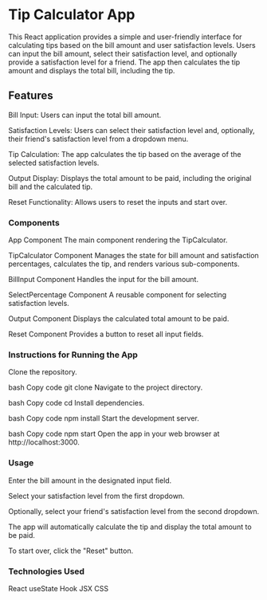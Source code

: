 
# Tip Calculator App
This React application provides a simple and user-friendly interface for calculating tips based on the bill amount and user satisfaction levels. Users can input the bill amount, select their satisfaction level, and optionally provide a satisfaction level for a friend. The app then calculates the tip amount and displays the total bill, including the tip.

## Features
Bill Input: Users can input the total bill amount.

Satisfaction Levels: Users can select their satisfaction level and, optionally, their friend's satisfaction level from a dropdown menu.

Tip Calculation: The app calculates the tip based on the average of the selected satisfaction levels.

Output Display: Displays the total amount to be paid, including the original bill and the calculated tip.

Reset Functionality: Allows users to reset the inputs and start over.

### Components
App Component
The main component rendering the TipCalculator.

TipCalculator Component
Manages the state for bill amount and satisfaction percentages, calculates the tip, and renders various sub-components.

BillInput Component
Handles the input for the bill amount.

SelectPercentage Component
A reusable component for selecting satisfaction levels.

Output Component
Displays the calculated total amount to be paid.

Reset Component
Provides a button to reset all input fields.

### Instructions for Running the App
Clone the repository.

bash
Copy code
git clone <repository-url>
Navigate to the project directory.

bash
Copy code
cd <project-directory>
Install dependencies.

bash
Copy code
npm install
Start the development server.

bash
Copy code
npm start
Open the app in your web browser at http://localhost:3000.

### Usage
Enter the bill amount in the designated input field.

Select your satisfaction level from the first dropdown.

Optionally, select your friend's satisfaction level from the second dropdown.

The app will automatically calculate the tip and display the total amount to be paid.

To start over, click the "Reset" button.

### Technologies Used
React
useState Hook
JSX
CSS
